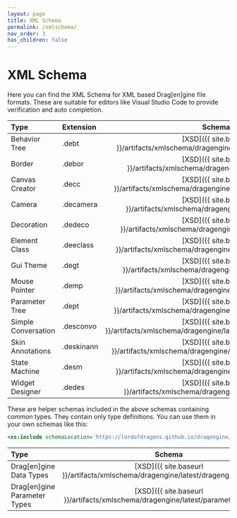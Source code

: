 ```yaml
---
layout: page
title: XML Schema
permalink: /xmlschema/
nav_order: 3
has_children: false
---
```


# XML Schema

Here you can find the XML Schema for XML based Drag[en]gine file formats.
These are suitable for editors like Visual Studio Code to provide verification and auto completion.

| Type | Extension | Schema | Documentation |
| :--- | :--- | :---: | :---: |
| Behavior Tree | .debt | [XSD]({{ site.baseurl }}/artifacts/xmlschema/dragengine/latest/behaviorTree.xsd) | [Wiki](https://developer.dragondreams.ch/wiki/doku.php/dragengine:modules:dragonscript:behaviortrees) |
| Border | .debor | [XSD]({{ site.baseurl }}/artifacts/xmlschema/dragengine/latest/border.xsd) | [Wiki](https://developer.dragondreams.ch/wiki/doku.php/dragengine:modules:dragonscript:xmlguitheme:borderfactory) |
| Canvas Creator | .decc | [XSD]({{ site.baseurl }}/artifacts/xmlschema/dragengine/latest/canvasCreator.xsd) | [Wiki](https://developer.dragondreams.ch/wiki/doku.php/dragengine:modules:dragonscript:canvascreators) |
| Camera | .decamera | [XSD]({{ site.baseurl }}/artifacts/xmlschema/dragengine/latest/camera.xsd) | [Wiki](https://developer.dragondreams.ch/wiki/doku.php/dragengine:modules:dragonscript:behavior_camera?s[]=ecbehaviorcamera) |
| Decoration | .dedeco | [XSD]({{ site.baseurl }}/artifacts/xmlschema/dragengine/latest/decoration.xsd) | [Wiki](https://developer.dragondreams.ch/wiki/doku.php/dragengine:modules:dragonscript:xmlguitheme:decoration) |
| Element Class | .deeclass | [XSD]({{ site.baseurl }}/artifacts/xmlschema/dragengine/latest/elementClass.xsd) | [Wiki](https://developer.dragondreams.ch/wiki/doku.php/dragengine:modules:dragonscript:behavior_elements#xml_element_classes) |
| Gui Theme | .degt | [XSD]({{ site.baseurl }}/artifacts/xmlschema/dragengine/latest/guitheme.xsd) | [Wiki](https://developer.dragondreams.ch/wiki/doku.php/dragengine:modules:dragonscript:xmlguitheme:guitheme) |
| Mouse Pointer | .demp | [XSD]({{ site.baseurl }}/artifacts/xmlschema/dragengine/latest/mousePointer.xsd) | [Wiki](https://developer.dragondreams.ch/wiki/doku.php/dragengine:modules:dragonscript:xmlguitheme:mousepointer) |
| Parameter Tree | .dept | [XSD]({{ site.baseurl }}/artifacts/xmlschema/dragengine/latest/parameterTree.xsd) | |
| Simple Conversation | .desconvo | [XSD]({{ site.baseurl }}/artifacts/xmlschema/dragengine/latest/simpleConversation.xsd) | [Wiki](https://developer.dragondreams.ch/wiki/doku.php/dragengine:modules:dragonscript:simpleconversation) |
| Skin Annotations | .deskinann | [XSD]({{ site.baseurl }}/artifacts/xmlschema/dragengine/latest/skinAnnotations.xsd) |
| State Machine | .desm | [XSD]({{ site.baseurl }}/artifacts/xmlschema/dragengine/latest/stateMachine.xsd) | [Wiki](https://developer.dragondreams.ch/wiki/doku.php/dragengine:modules:dragonscript:statemachines) |
| Widget Designer | .dedes | [XSD]({{ site.baseurl }}/artifacts/xmlschema/dragengine/latest/designer.xsd) | [Wiki](https://developer.dragondreams.ch/wiki/doku.php/dragengine:modules:dragonscript:xmlguitheme:widgetdesigner) |

These are helper schemas included in the above schemas containing common types. They contain only type definitions. You can use them in your own schemas like this:
```xml
<xs:include schemaLocation='https://lordofdragons.github.io/dragengine/artifacts/xmlschema/dragengine/latest/dragengineTypes.xsd'/>
```

| Type | Schema |
| :--- | :---: |
| Drag[en]gine Data Types | [XSD]({{ site.baseurl }}/artifacts/xmlschema/dragengine/latest/dragengineTypes.xsd) |
| Drag[en]gine Parameter Types | [XSD]({{ site.baseurl }}/artifacts/xmlschema/dragengine/latest/parameterTypes.xsd) |
